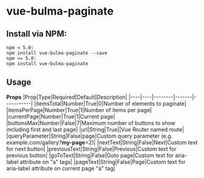 # vue-bulma-paginate

## Install via NPM:
```
npm < 5.0:
npm install vue-bulma-paginate --save
npm >= 5.0:
npm install vue-bulma-paginate
```

## Usage
**Props**
|Prop|Type|Required|Default|Description|
|----|----|--------|-------|-----------|
|itemsTotal|Number|True|0|Number of elements to paginate|
|itemsPerPage|Number|True|1|Number of items per page|
|currentPage|Number|True|1|Current page|
|buttonsMax|Number|False|7|Maximum number of buttons to show including first and last page|
|url|String|True||Vue Router named route|
|queryParameter|String|False|page|Custom query parameter (e.g. example.com/gallery?**my-page**=2)|
|nextText|String|False|Next|Custom text for next button|
|previousText|String|False|Previous|Custom text for previous button|
|goToText|String|False|Goto page|Custom text for aria-label attribute on "a" tags|
|pageText|String|False|Page|Custom text for aria-label attribute on current page "a" tag|
